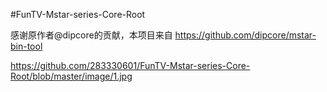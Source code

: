 #FunTV-Mstar-series-Core-Root

感谢原作者@dipcore的贡献，本项目来自
https://github.com/dipcore/mstar-bin-tool

https://github.com/283330601/FunTV-Mstar-series-Core-Root/blob/master/image/1.jpg
